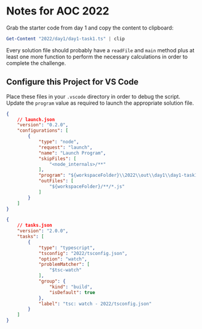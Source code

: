 # Notes for AOC 2022

Grab the starter code from day 1 and copy the content to clipboard:

```powershell
Get-Content "2022/day1/day1-task1.ts" | clip
```

Every solution file should probably have a `readFile` and `main` method plus at
least one more function to perform the necessary calculations in order to complete
the challenge.

## Configure this Project for VS Code

Place these files in your `.vscode` directory in order to debug the script.
Update the `program` value as required to launch the appropriate solution file.

```json
{
    // launch.json
    "version": "0.2.0",
    "configurations": [
        {
            "type": "node",
            "request": "launch",
            "name": "Launch Program",
            "skipFiles": [
                "<node_internals>/**"
            ],
            "program": "${workspaceFolder}\\2022\\out\\day1\\day1-task1.js",
            "outFiles": [
                "${workspaceFolder}/**/*.js"
            ]
        }
    ]
}
```

```json
{
    // tasks.json
	"version": "2.0.0",
	"tasks": [
		{
			"type": "typescript",
			"tsconfig": "2022/tsconfig.json",
			"option": "watch",
			"problemMatcher": [
				"$tsc-watch"
			],
			"group": {
				"kind": "build",
				"isDefault": true
			},
			"label": "tsc: watch - 2022/tsconfig.json"
		}
	]
}

```
